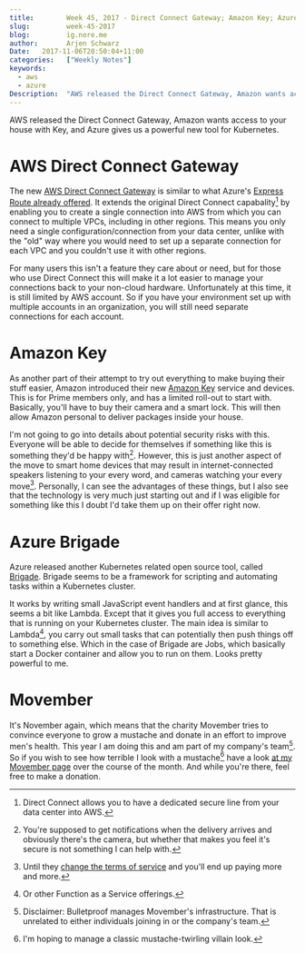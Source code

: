```yaml
---
title:        Week 45, 2017 - Direct Connect Gateway; Amazon Key; Azure Brigade
slug:         week-45-2017
blog:         ig.nore.me  
author:       Arjen Schwarz  
Date:   2017-11-06T20:50:04+11:00  
categories:   ["Weekly Notes"]
keywords:
  - aws
  - azure
Description:  "AWS released the Direct Connect Gateway, Amazon wants access to your house with Key, and Azure gives us a powerful new tool for Kubernetes."
---
```


AWS released the Direct Connect Gateway, Amazon wants access to your house with Key, and Azure gives us a powerful new tool for Kubernetes.

# AWS Direct Connect Gateway

The new [AWS Direct Connect Gateway](https://aws.amazon.com/blogs/aws/new-aws-direct-connect-gateway-inter-region-vpc-access/) is similar to what Azure's [Express Route already offered](https://docs.microsoft.com/en-us/azure/expressroute/expressroute-introduction). It extends the original Direct Connect capabality[^1] by enabling you to create a single connection into AWS from which you can connect to multiple VPCs, including in other regions. This means you only need a single configuration/connection from your data center, unlike with the "old" way where you would need to set up a separate connection for each VPC and you couldn't use it with other regions.

For many users this isn't a feature they care about or need, but for those who use Direct Connect this will make it a lot easier to manage your connections back to your non-cloud hardware. Unfortunately at this time, it is still limited by AWS account. So if you have your environment set up with multiple accounts in an organization, you will still need separate connections for each account.

# Amazon Key

As another part of their attempt to try out everything to make buying their stuff easier, Amazon introduced their new [Amazon Key](https://www.amazon.com/b?&node=17285120011) service and devices. This is for Prime members only, and has a limited roll-out to start with. Basically, you'll have to buy their camera and a smart lock. This will then allow Amazon personal to deliver packages inside your house.

I'm not going to go into details about potential security risks with this. Everyone will be able to decide for themselves if something like this is something they'd be happy with[^2]. However, this is just another aspect of the move to smart home devices that may result in internet-connected speakers listening to your every word, and cameras watching your every move[^3]. Personally, I can see the advantages of these things, but I also see that the technology is very much just starting out and if I was eligible for something like this I doubt I'd take them up on their offer right now.

# Azure Brigade

Azure released another Kubernetes related open source tool, called [Brigade](https://github.com/Azure/brigade). Brigade seems to be a framework for scripting and automating tasks within a Kubernetes cluster.

It works by writing small JavaScript event handlers and at first glance, this seems a bit like Lambda. Except that it gives you full access to everything that is running on your Kubernetes cluster. The main idea is similar to Lambda[^4], you carry out small tasks that can potentially then push things off to something else. Which in the case of Brigade are Jobs, which basically start a Docker container and allow you to run on them. Looks pretty powerful to me.

# Movember

It's November again, which means that the charity Movember tries to convince everyone to grow a mustache and donate in an effort to improve men's health. This year I am doing this and am part of my company's team[^5]. So if you wish to see how terrible I look with a mustache[^6] have a look [at my Movember page](https://mobro.co/13572731) over the course of the month. And while you're there, feel free to make a donation.

[^1]:	Direct Connect allows you to have a dedicated secure line from your data center into AWS.

[^2]:	You're supposed to get notifications when the delivery arrives and obviously there's the camera, but whether that makes you feel it's secure is not something I can help with.

[^3]:	Until they [change the terms of service](https://www.theverge.com/circuitbreaker/2017/10/4/16426394/canary-smart-home-camera-free-service-update-change) and you'll end up paying more and more.

[^4]:	Or other Function as a Service offerings.

[^5]:	Disclaimer: Bulletproof manages Movember's infrastructure. That is unrelated to either individuals joining in or the company's team.

[^6]:	I'm hoping to manage a classic mustache-twirling villain look.
